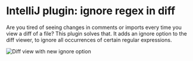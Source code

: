 # IntelliJ plugin: ignore regex in diff

<!-- Plugin description -->
Are you tired of seeing changes in comments or imports every time you view a diff of a file? This plugin solves that. It adds an ignore option to the diff viewer, to ignore all occurrences of certain regular expressions.
<!-- Plugin description end -->

![Diff view with new ignore option](screenshot.png)
